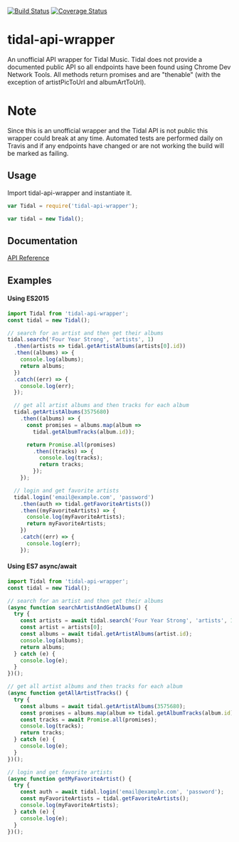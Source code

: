 [![Build Status](https://travis-ci.org/spencercharest/tidal-api.svg?branch=master)](https://travis-ci.org/spencercharest/tidal-api)
[![Coverage Status](https://coveralls.io/repos/github/spencercharest/tidal-api/badge.svg?branch=master)](https://coveralls.io/github/spencercharest/tidal-api?branch=master)

# tidal-api-wrapper

An unofficial API wrapper for Tidal Music. Tidal does not provide a documented public API so all endpoints have been found using Chrome Dev Network Tools. All methods return promises and are "thenable" (with the exception of artistPicToUrl and albumArtToUrl).

# Note

Since this is an unofficial wrapper and the Tidal API is not public this wrapper could break at any time. Automated tests are performed daily on Travis and if any endpoints have changed or are not working the build will be marked as failing.

## Usage

Import tidal-api-wrapper and instantiate it.

```js
var Tidal = require('tidal-api-wrapper');

var tidal = new Tidal();
```

<a name="Tidal"></a>

## Documentation

[API Reference](https://github.com/spencercharest/tidal-api/tree/master/docs/api.md)

## Examples

#### Using ES2015

```js
import Tidal from 'tidal-api-wrapper';
const tidal = new Tidal();

// search for an artist and then get their albums
tidal.search('Four Year Strong', 'artists', 1)
  .then(artists => tidal.getArtistAlbums(artists[0].id))
  .then((albums) => {
    console.log(albums);
    return albums;
  })
  .catch((err) => {
    console.log(err);
  });

  // get all artist albums and then tracks for each album
  tidal.getArtistAlbums(3575680)
    .then((albums) => {
      const promises = albums.map(album =>
        tidal.getAlbumTracks(album.id));

      return Promise.all(promises)
        .then((tracks) => {
          console.log(tracks);
          return tracks;
        });
    });

  // login and get favorite artists
  tidal.login('email@example.com', 'password')
    .then(auth => tidal.getFavoriteArtists())
    .then((myFavoriteArtists) => {
      console.log(myFavoriteArtists);
      return myFavoriteArtists;
    })
    .catch((err) => {
      console.log(err);
    });

```

#### Using ES7 async/await

```js
import Tidal from 'tidal-api-wrapper';
const tidal = new Tidal();

// search for an artist and then get their albums
(async function searchArtistAndGetAlbums() {
  try {
    const artists = await tidal.search('Four Year Strong', 'artists', 1);
    const artist = artists[0];
    const albums = await tidal.getArtistAlbums(artist.id);
    console.log(albums);
    return albums;
  } catch (e) {
    console.log(e);
  }
})();

// get all artist albums and then tracks for each album
(async function getAllArtistTracks() {
  try {
    const albums = await tidal.getArtistAlbums(3575680);
    const promises = albums.map(album => tidal.getAlbumTracks(album.id));
    const tracks = await Promise.all(promises);
    console.log(tracks);
    return tracks;
  } catch (e) {
    console.log(e);
  }
})();

// login and get favorite artists
(async function getMyFavoriteArtist() {
  try {
    const auth = await tidal.login('email@example.com', 'password');
    const myFavoriteArtists = tidal.getFavoriteArtists();
    console.log(myFavoriteArtists);
  } catch (e) {
    console.log(e);
  }
})();
```
